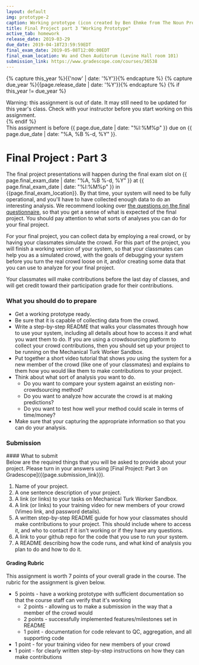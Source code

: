 ```yaml
---
layout: default
img: prototype-2
caption: Working prototype (icon created by Ben Ehmke from The Noun Project)
title: Final Project part 3 "Working Prototype"
active_tab: homework
release_date: 2019-03-29
due_date: 2019-04-18T23:59:59EDT
final_exam_date: 2019-05-08T12:00:00EDT
final_exam_location: Wu and Chen Auditorum (Levine Hall room 101)
submission_link: https://www.gradescope.com/courses/36538
---
```

<!-- Check whether the assignment is up to date -->
{% capture this_year %}{{'now' | date: '%Y'}}{% endcapture %}
{% capture due_year %}{{page.release_date | date: '%Y'}}{% endcapture %}
{% if this_year != due_year %} 
<div class="alert alert-danger">
Warning: this assignment is out of date.  It may still need to be updated for this year's class.  Check with your instructor before you start working on this assignment.
</div>
{% endif %}
<!-- End of check whether the assignment is up to date -->


<div class="alert alert-info">
This assignment is before {{ page.due_date | date: "%I:%M%p" }} due on {{ page.due_date | date: "%A, %B %-d, %Y" }}. 
</div>


Final Project<span class="text-muted"> : Part 3</span> 
=============================================================

The final project presentations will happen during the final exam slot on {{ page.final_exam_date | date: "%A, %B %-d, %Y" }} at {{ page.final_exam_date | date: "%I:%M%p" }} in {{page.final_exam_location}}.  By that time, your system will need to be fully operational, and you'll have to have collected enough data to do an interesting analysis.  We recommend looking over [the questions on the final questionnaire](final-project-part5.html#survey), so that you get a sense of what is expected of the final project. You should pay attention to what sorts of analyses you can do for your final project. 

For your final project, you can collect data by employing a real crowd, or by having your classmates simulate the crowd.  For this part of the project, you will finish a working version of your system, so that your classmates can help you as a simulated crowd, with the goals of debugging your system before you turn the real crowd loose on it, and/or creating some data that you can use to analyze for your final project.

Your classmates will make contributions before the last day of classes, and will get credit toward their participation grade for their contributions.

### What you should do to prepare

* Get a working prototype ready.
* Be sure that it is capable of collecting data from the crowd.
* Write a step-by-step README that walks your classmates through how to use your system, including all details about how to access it and what you want them to do. If you are using a crowdsourcing platform to collect your crowd contributions, then you should set up your project to be running on the Mechanical Turk Worker Sandbox.  
* Put together a short video tutorial that shows *you* using the system for a new member of the crowd (like one of your classmates) and explains to them how you would like them to make contributions to your project.
* Think about what sort of analysis you want to do.  
	- Do you want to compare your system against an existing non-crowdsourcing method?  
	- Do you want to analyze how accurate the crowd is at making predictions?
	- Do you want to test how well your method could scale in terms of time/money?
* Make sure that your capturing the appropriate information so that you can do your analysis.

### Submission

<div class="panel panel-primary" id="survey">
<div class="panel-heading" markdown="1">
#### What to submit
</div>
<div class="panel-body" markdown="1">
Below are the required things that you will be asked to provide about your project.  Please turn in your answers using [Final Project: Part 3 on Gradescope]({{page.submission_link}}).

1. Name of your project.
2. A one sentence description of your project.
3. A link (or links) to your tasks on Mechanical Turk Worker Sandbox.
4. A link (or links) to your training video for new members of your crowd (Vimeo link, and password details).
5. A written step-by-step README guide for how your classmates should make contributions to your project. This should include where to access it, and who to contact if it isn't working or if they have any questions.
6. A link to your github repo for the code that you use to run your system.
7. A README describing how the code runs, and what kind of analysis you plan to do and how to do it. 
</div>
</div>


<div class="panel panel-danger">
<div class="panel-heading" markdown="1">
<h4>Grading Rubric</h4>
</div>
<div class="panel-body" markdown="1">

This assignment is worth 7 points of your overall grade in the course.  The rubric for the assignment is given below. 

* 5 points - have a working prototype with sufficient documentation so that the course staff can verify that it's working
  * 2 points - allowing us to make a submission in the way that a member of the crowd would
  * 2 points - successfully implemented features/milestones set in README
  * 1 point - documentation for code relevant to QC, aggregation, and all supporting code
* 1 point - for your training video for new members of your crowd
* 1 point - for clearly written step-by-step instructions on how they can make contributions
</div>
</div>

